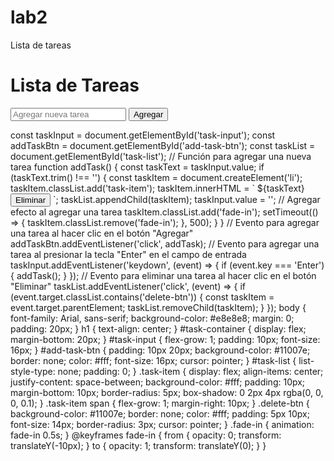 # lab2
Lista de tareas
<!DOCTYPE html>
<html>
<head>
<title>Lista de Tareas</title>
<link rel="stylesheet" type="text/css" href="estilos.css">
</head>
<body>
<h1>Lista de Tareas</h1>
<div id="task-container">
<input type="text" id="task-input" placeholder="Agregar nueva tarea">
<button id="add-task-btn">Agregar</button>
</div>
<ul id="task-list">
<!-- Aquí se agregarán las tareas dinámicamente -->
</ul>
<script src="app.js"></script>
</body>
</html>
const taskInput = document.getElementById('task-input');
const addTaskBtn = document.getElementById('add-task-btn');
const taskList = document.getElementById('task-list');
// Función para agregar una nueva tarea
function addTask() {
const taskText = taskInput.value;
if (taskText.trim() !== '') {
const taskItem = document.createElement('li');
taskItem.classList.add('task-item');
taskItem.innerHTML = `
<span>${taskText}</span>
<button class="delete-btn">Eliminar</button>
`;
taskList.appendChild(taskItem);
taskInput.value = '';
// Agregar efecto al agregar una tarea
taskItem.classList.add('fade-in');
setTimeout(() => {
taskItem.classList.remove('fade-in');
}, 500);
}
}
// Evento para agregar una tarea al hacer clic en el botón "Agregar"
addTaskBtn.addEventListener('click', addTask);
// Evento para agregar una tarea al presionar la tecla "Enter" en el campo de entrada
taskInput.addEventListener('keydown', (event) => {
if (event.key === 'Enter') {
addTask();
}
});
// Evento para eliminar una tarea al hacer clic en el botón "Eliminar"
taskList.addEventListener('click', (event) => {
if (event.target.classList.contains('delete-btn')) {
const taskItem = event.target.parentElement;
taskList.removeChild(taskItem);
}
});
body {
    font-family: Arial, sans-serif;
    background-color: #e8e8e8;
    margin: 0;
    padding: 20px;
    }
    h1 {
    text-align: center;
    }
    #task-container {
    display: flex;
    margin-bottom: 20px;
    }
    #task-input {
    flex-grow: 1;
    padding: 10px;
    font-size: 16px;
    }
    #add-task-btn {
    padding: 10px 20px;
    background-color: #11007e;
    border: none;
    color: #fff;
    font-size: 16px;
    cursor: pointer;
    }
    #task-list {
    list-style-type: none;
    padding: 0;
    }
    .task-item {
    display: flex;
    align-items: center;
    justify-content: space-between;
    background-color: #fff;
    padding: 10px;
    margin-bottom: 10px;
    border-radius: 5px;
    box-shadow: 0 2px 4px rgba(0, 0, 0, 0.1);
    }
    .task-item span {
    flex-grow: 1;
    margin-right: 10px;
    }
    .delete-btn {
    background-color: #11007e;
    border: none;
    color: #fff;
    padding: 5px 10px;
    font-size: 14px;
    border-radius: 3px;
    cursor: pointer;
    }
    .fade-in {
    animation: fade-in 0.5s;
    }
    @keyframes fade-in {
    from {
    opacity: 0;
    transform: translateY(-10px);
    }
    to {
    opacity: 1;
    transform: translateY(0);
    }
    }

